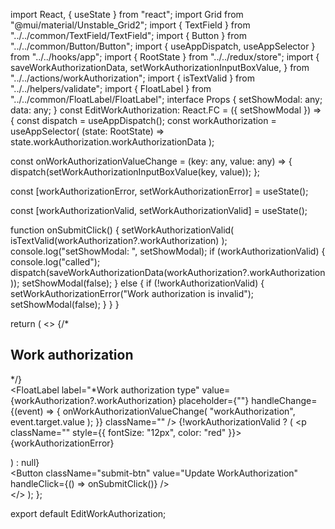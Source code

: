 import React, { useState } from "react";
import Grid from "@mui/material/Unstable_Grid2";
import { TextField } from "../../common/TextField/TextField";
import { Button } from "../../common/Button/Button";
import { useAppDispatch, useAppSelector } from "../../hooks/app";
import { RootState } from "../../redux/store";
import {
  saveWorkAuthorizationData,
  setWorkAuthorizationInputBoxValue,
} from "../../actions/workAuthorization";
import { isTextValid } from "../../helpers/validate";
import { FloatLabel } from "../../common/FloatLabel/FloatLabel";
interface Props {
  setShowModal: any;
  data: any;
}
const EditWorkAuthorization: React.FC<Props> = ({ setShowModal }) => {
  const dispatch = useAppDispatch();
  const workAuthorization = useAppSelector(
    (state: RootState) => state.workAuthorization.workAuthorizationData
  );

  const onWorkAuthorizationValueChange = (key: any, value: any) => {
    dispatch(setWorkAuthorizationInputBoxValue(key, value));
  };

  const [workAuthorizationError, setWorkAuthorizationError] = useState<any>();

  const [workAuthorizationValid, setWorkAuthorizationValid] =
    useState<boolean>();

  function onSubmitClick() {
    setWorkAuthorizationValid(
      isTextValid(workAuthorization?.workAuthorization)
    );
    console.log("setShowModal: ", setShowModal);
    if (workAuthorizationValid) {
      console.log("called");
      dispatch(saveWorkAuthorizationData(workAuthorization?.workAuthorization));
      setShowModal(false);
    } else {
      if (!workAuthorizationValid) {
        setWorkAuthorizationError("Work authorization is invalid");
        setShowModal(false);
      }
    }
  }

  return (
    <>
      {/* <h2>Work authorization</h2> */}
      <div className="pt-5 px-5">
        <Grid container spacing={2}>
          <Grid xs={12} md={12}>
            <FloatLabel
              label="*Work authorization type"
              value={workAuthorization?.workAuthorization}
              placeholder={""}
              handleChange={(event) => {
                onWorkAuthorizationValueChange(
                  "workAuthorization",
                  event.target.value
                );
              }}
              className=""
            />
            {!workAuthorizationValid ? (
              <p className="" style={{ fontSize: "12px", color: "red" }}>
                {workAuthorizationError}
              </p>
            ) : null}
          </Grid>
        </Grid>
        <Grid xs={12} md={12}>
          <div className="rate-revision-btn-div">
            <Button
              className="submit-btn"
              value="Update WorkAuthorization"
              handleClick={() => onSubmitClick()}
            />
          </div>
        </Grid>
      </div>
    </>
  );
};

export default EditWorkAuthorization;
